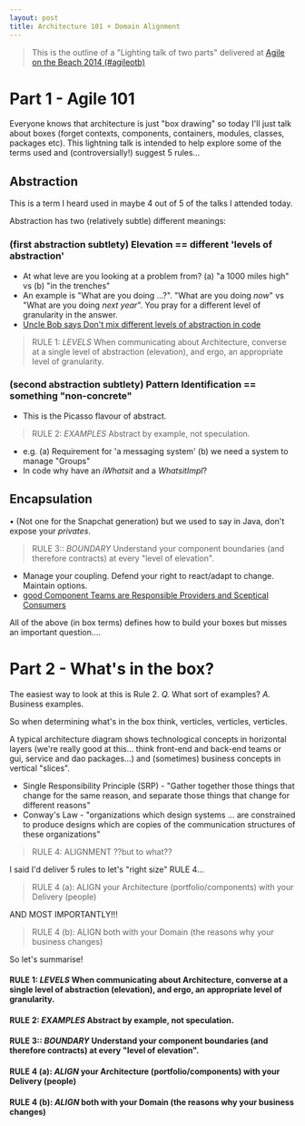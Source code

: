 ```yaml
---
layout: post
title: Architecture 101 + Domain Alignment
---
```

> This is the outline of a "Lighting talk of two parts" delivered at [Agile on the Beach 2014 (#agileotb)](http://agileonthebeach.com/2014-2/)

# Part 1 -  Agile 101

Everyone knows that architecture is just "box drawing" so today I'll just talk about boxes (forget contexts, components, containers, modules, classes, packages etc).
This lightning talk is intended to help explore some of the terms used and (controversially!) suggest 5 rules...

## Abstraction

This is a term I heard used in maybe 4 out of 5 of the talks I attended today.

Abstraction has two (relatively subtle) different meanings:

### (first abstraction subtlety) Elevation == different 'levels of abstraction'

* At what leve are you looking at a problem from? (a) "a 1000 miles high" vs (b) "in the trenches"
* An example is "What are you doing ...?". "What are you doing *now*" vs "What are you doing *next year*". You pray for a different level of granularity in the answer.
* [Uncle Bob says Don't mix different levels of abstraction in code](http://java.dzone.com/articles/clean-code-dont-mix-different)

> RULE 1: *LEVELS* When communicating about Architecture, converse at a single level of abstraction (elevation), and ergo, an appropriate level of granularity.

### (second abstraction subtlety) Pattern Identification == something "non-concrete"

* This is the Picasso flavour of abstract.

> RULE 2: *EXAMPLES* Abstract by example, not speculation.

* e.g. (a) Requirement for 'a messaging system' (b) we need a system to manage "Groups"
* In code why have an *iWhatsit* and a *WhatsitImpl*?

## Encapsulation

• (Not one for the Snapchat generation) but we used to say in Java, don't expose your *privates*.

> RULE 3:: *BOUNDARY* Understand your component boundaries (and therefore contracts) at every "level of elevation".

* Manage your coupling. Defend your right to react/adapt to change. Maintain options.
* [good Component Teams are Responsible Providers and Sceptical Consumers](https://twitter.com/parker0phil/status/507571838709694464)

All of the above (in box terms) defines how to build your boxes but misses an important question....

# Part 2 - What's in the box?

The easiest way to look at this is Rule 2. *Q.* What sort of examples? *A.* Business examples.

So when determining what's in the box think, verticles, verticles, verticles.

A typical architecture diagram shows technological concepts in horizontal layers (we're really good at this... think front-end and back-end teams or gui, service and dao packages...) and (sometimes) business concepts in vertical "slices".

* Single Responsibility Principle (SRP) -  "Gather together those things that change for the same reason, and separate those things that change for different reasons"
* Conway's Law - "organizations which design systems ... are constrained to produce designs which are copies of the communication structures of these organizations"

> RULE 4: ALIGNMENT ??but to what??

I said I'd deliver 5 rules to let's "right size" RULE 4...

> RULE 4 (a): ALIGN your Architecture (portfolio/components) with your Delivery (people)

AND MOST IMPORTANTLY!!!

> RULE 4 (b): ALIGN both with your Domain (the reasons why your business changes)

So let's summarise!

#### RULE 1: *LEVELS* When communicating about Architecture, converse at a single level of abstraction (elevation), and ergo, an appropriate level of granularity.

#### RULE 2: *EXAMPLES* Abstract by example, not speculation.

#### RULE 3:: *BOUNDARY* Understand your component boundaries (and therefore contracts) at every "level of elevation".

#### RULE 4 (a): *ALIGN* your Architecture (portfolio/components) with your Delivery (people)

#### RULE 4 (b): *ALIGN* both with your Domain (the reasons why your business changes)



